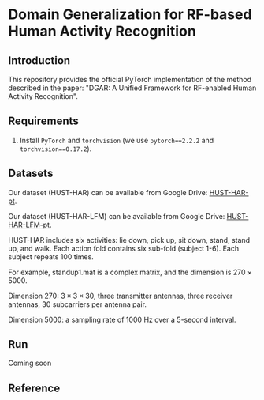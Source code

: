 # Domain Generalization for RF-based Human Activity Recognition

## Introduction
This repository provides the official PyTorch implementation of the method described in the paper: "DGAR: A Unified Framework for RF-enabled Human Activity Recognition".

## Requirements
1. Install `PyTorch` and `torchvision` (we use `pytorch==2.2.2` and `torchvision==0.17.2`).

## Datasets
Our dataset (HUST-HAR) can be available from Google Drive: [HUST-HAR-pt](https://drive.google.com/drive/folders/1zISlWYIZAlm0HuXk60p_KGSOPJiYG0WN?usp=sharing).

Our dataset (HUST-HAR-LFM) can be available from Google Drive: [HUST-HAR-LFM-pt](https://drive.google.com/drive/folders/1nl18n0cvw3FIU0rq66ZtOBrsPMpTPuOJ?usp=sharing).

HUST-HAR includes six activities: lie down, pick up, sit down, stand, stand up, and walk. Each action fold contains six sub-fold (subject 1-6). Each subject repeats 100 times.

For example, standup1.mat is a complex matrix, and the dimension is $270 \times 5000$.

Dimension 270: $3 \times 3 \times 30$, three transmitter antennas, three receiver antennas, 30 subcarriers per antenna pair.

Dimension 5000: a sampling rate of 1000 Hz over a 5-second interval.

## Run
Coming soon


## Reference
```

```
